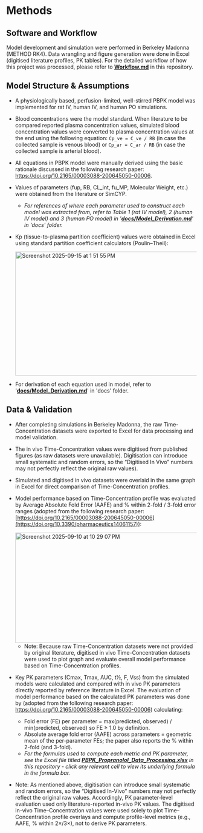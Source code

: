 # Methods

## Software and Workflow
Model development and simulation were performed in Berkeley Madonna (METHOD RK4). Data wrangling and figure generation were done in Excel (digitised literature profiles, PK tables). For the detailed workflow of how this project was processed, please refer to **[Workflow.md](Workflow.md)** in this repository.  


## Model Structure & Assumptions
- A physiologically based, perfusion-limited, well-stirred PBPK model was implemented for rat IV, human IV, and human PO simulations.
- Blood concentrations were the model standard. When literature to be compared reported plasma concentration values, simulated blood concentration values were converted to plasma concentration values at the end using the following equation: `Cp_ve = C_ve / RB` (in case the collected sample is venous blood) or `Cp_ar = C_ar / RB` (in case the collected sample is arterial blood).
- All equations in PBPK model were manually derived using the basic rationale discussed in the following research paper: https://doi.org/10.2165/00003088-200645050-00006. 
- Values of parameters (fup, RB, CL_int, fu_MP, Molecular Weight, etc.) were obtained from the literature or SimCYP.
  - *For references of where each parameter used to construct each model was extracted from, refer to Table 1 (rat IV model), 2 (human IV model) and 3 (human PO model) in '**[docs/Model_Derivation.md](docs/Model_Derivation)**' in 'docs' folder.*
- Kp (tissue-to-plasma partition coefficient) values were obtained in Excel using standard partition coefficient calculators (Poulin–Theil):


  <img width="578" height="327" alt="Screenshot 2025-09-15 at 1 51 55 PM" src="https://github.com/user-attachments/assets/1d280f9c-fe0e-4fa4-8c0f-007078901cff" />

- For derivation of each equation used in model, refer to '**[docs/Model_Derivation.md](docs/Model_Derivation)**' in 'docs' folder.

## Data & Validation
- After completing simulations in Berkeley Madonna, the raw Time-Concentration datasets were exported to Excel for data processing and model validation. 
- The in vivo Time-Concentration values were digitised from published figures (as raw datasets were unavailable). Digitisation can introduce small systematic and random errors, so the “Digitised In Vivo” numbers may not perfectly reflect the original raw values). 
- Simulated and digitised in vivo datasets were overlaid in the same graph in Excel for direct comparison of Time-Concentration profiles.  
- Model performance based on Time-Concentration profile was evaluated by Average Absolute Fold Error (AAFE) and % within 2-fold / 3-fold error ranges (adopted from the following research paper: [https://doi.org/10.2165/00003088-200645050-00006](https://doi.org/10.3390/pharmaceutics14061157)):

   <img width="631" height="291" alt="Screenshot 2025-09-10 at 10 29 07 PM" src="https://github.com/user-attachments/assets/799af2d3-9e5e-4f78-bbb7-2e261a5cb61f" />

  - Note: Because raw Time-Concentration datasets were not provided by original literature, digitised in vivo Time-Concentration datasets were used to plot graph and evaluate overall model performance based on Time-Concentration profiles. 
- Key PK parameters (Cmax, Tmax, AUC, t½, F, Vss) from the simulated models were calculated and compared with in vivo PK parameters directly reported by reference literature in Excel. The evaluation of model performance based on the calculated PK parameters was done by (adopted from the following research paper: https://doi.org/10.2165/00003088-200645050-00006) calculating:
  - Fold error (FE) per parameter = max(predicted, observed) / min(predicted, observed) so FE ≥ 1.0 by definition.
  - Absolute average fold error (AAFE) across parameters = geometric mean of the per-parameter FEs; the paper also reports the % within 2-fold (and 3-fold).
  - *For the formulas used to compute each metric and PK parameter, see the Excel file titled **[PBPK_Propranolol_Data_Processing.xlsx](/PBPK_Propranolol_Data_Processing.xlsx)** in this repository - click any relevant cell to view its underlying formula in the formula bar.*
- Note: As mentioned above, digitisation can introduce small systematic and random errors, so the “Digitised In-Vivo” numbers may not perfectly reflect the original raw values. Accordingly, PK parameter-level evaluation used only literature-reported in-vivo PK values. The digitised in-vivo Time–Concentration values were used solely to plot Time–Concentration profile overlays and compute profile-level metrics (e.g., AAFE, % within 2×/3×), not to derive PK parameters.
    
